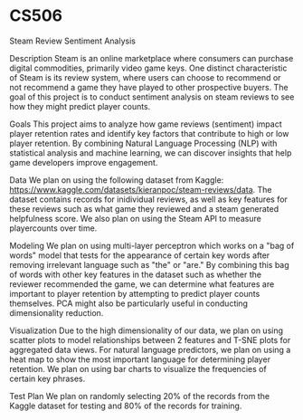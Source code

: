 # CS506

Steam Review Sentiment Analysis

Description
Steam is an online marketplace where consumers can purchase digital commodities, primarily video game keys. One distinct characteristic of Steam is its review system, where users can choose to recommend or not recommend a game they have played to other prospective buyers. The goal of this project is to conduct sentiment analysis on steam reviews to see how they might predict player counts.

Goals
This project aims to analyze how game reviews (sentiment) impact player retention rates and identify key factors that contribute to high or low player retention. By combining Natural Language Processing (NLP) with statistical analysis and machine learning, we can discover insights that help game developers improve engagement.

Data
We plan on using the following dataset from Kaggle: https://www.kaggle.com/datasets/kieranpoc/steam-reviews/data. The dataset contains records for inidividual reviews, as well as key features for these reviews such as what game they reviewed and a steam generated helpfulness score. We also plan on using the Steam API to measure playercounts over time.

Modeling
We plan on using multi-layer perceptron which works on a "bag of words" model that tests for the appearance of certain key words after removing irrelevant language such as "the" or "are." By combining this bag of words with other key features in the dataset such as whether the reviewer recommended the game, we can determine what features are important to player retention by attempting to predict player counts themselves. PCA might also be particularly useful in conducting dimensionality reduction.

Visualization
Due to the high dimensionality of our data, we plan on using scatter plots to model relationships between 2 features and T-SNE plots for aggregated data views. For natural language predictors, we plan on using a heat map to show the most important language for determining player retention. We plan on using bar charts to visualize the frequencies of certain key phrases.

Test Plan
We plan on randomly selecting 20% of the records from the Kaggle dataset for testing and 80% of the records for training.
